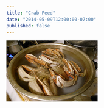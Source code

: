 ```yaml
---
title: "Crab Feed"
date: "2014-05-09T12:00:00-07:00"
published: false
---
```


![Bowl of crab](3061947693_367ffa3f06_m.jpg "More photos by Naotake Murayama at http://www.flickr.com/photos/naotakem/")
